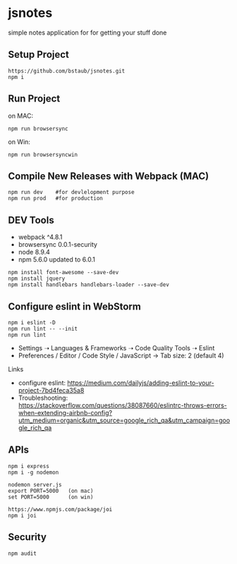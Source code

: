jsnotes
========

simple notes application for for getting your stuff done

## Setup Project

````
https://github.com/bstaub/jsnotes.git
npm i
````

## Run Project

on MAC:

````
npm run browsersync
````

on Win:

````
npm run browsersyncwin
````


## Compile New Releases with Webpack (MAC)

````
npm run dev    #for devlelopment purpose
npm run prod   #for production
````

## DEV Tools

- webpack ^4.8.1
- browsersync 0.0.1-security
- node 8.9.4
- npm 5.6.0 updated to 6.0.1

````
npm install font-awesome --save-dev
npm install jquery
npm install handlebars handlebars-loader --save-dev
````


## Configure eslint in WebStorm

````
npm i eslint -D
npm run lint -- --init
npm run lint
````

- Settings ➝ Languages & Frameworks ➝ Code Quality Tools ➝ Eslint
- Preferences / Editor / Code Style / JavaScript -> Tab size: 2  (default 4)

Links

- configure eslint: https://medium.com/dailyjs/adding-eslint-to-your-project-7bd4feca35a8
- Troubleshooting: https://stackoverflow.com/questions/38087660/eslintrc-throws-errors-when-extending-airbnb-config?utm_medium=organic&utm_source=google_rich_qa&utm_campaign=google_rich_qa

## APIs

````
npm i express
npm i -g nodemon

nodemon server.js
export PORT=5000   (on mac)
set PORT=5000      (on win)

https://www.npmjs.com/package/joi
npm i joi
````

## Security

````
npm audit
````